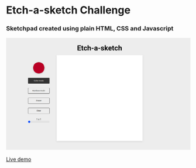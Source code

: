 # Etch-a-sketch Challenge

### Sketchpad created using plain HTML, CSS and Javascript

![App image](./public/imageApp.png)

[Live demo](https://eldev1.github.io/etch-a-sketch-challenge/)